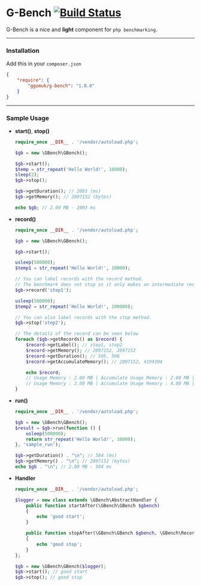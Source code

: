 # G-Bench [![Build Status](https://travis-ci.com/ggomuk/g-bench.svg?branch=master)](https://travis-ci.org/ggomuk/g-bench)


G-Bench is a nice and  **light** component for `php benchmarking`.

---

### Installation ###
Add this in your `composer.json`

```json
{
    "require": {
        "ggomuk/g-bench": "1.0.0"
    }
}
```

---

### Sample Usage ###

* **start()**, **stop()**
    ```php
    require_once __DIR__ . '/vendor/autoload.php';

    $gb = new \GBench\GBench();

    $gb->start();
    $temp = str_repeat('Hello World!', 10000);
    sleep(2);
    $gb->stop();

    $gb->getDuration(); // 2003 (ms)
    $gb->getMemory(); // 2097152 (bytes)

    echo $gb; // 2.00 MB - 2003 ms
    ```

* **record()**
    ```php
    require_once __DIR__ . '/vendor/autoload.php';

    $gb = new \GBench\GBench();

    $gb->start();

    usleep(500000);
    $temp1 = str_repeat('Hello World!', 10000);

    // You can label records with the record method.
    // The benchmark does not stop as it only makes an intermediate record.
    $gb->record('step1');

    usleep(500000);
    $temp2 = str_repeat('Hello World!', 100000);

    // You can also label records with the stop method.
    $gb->stop('step2');

    // The details of the record can be seen below
    foreach ($gb->getRecords() as $record) {
        $record->getLabel(); // step1, step2
        $record->getMemory(); // 2097152, 2097152
        $record->getDuration(); // 505, 506
        $record->getAccumulateMemory(); // 2097152, 4194304

        echo $record;
        // Usage Memory : 2.00 MB | Accumulate Usage Memory : 2.00 MB | Record Duration : 505 ms -> step1
        // Usage Memory : 2.00 MB | Accumulate Usage Memory : 4.00 MB | Record Duration : 506 ms -> step2
    }
    ```

* **run()**
    ```php
    require_once __DIR__ . '/vendor/autoload.php';

    $gb = new \GBench\GBench();
    $result = $gb->run(function () {
        usleep(500000);
        return str_repeat('Hello World!', 10000);
    }, 'sample_run');

    $gb->getDuration() . "\n"; // 504 (ms)
    $gb->getMemory() . "\n"; // 2097152 (bytes)
    echo $gb . "\n"; // 2.00 MB - 504 ms
    ```

* **Handler**
    ```php
    require_once __DIR__ . '/vendor/autoload.php';

    $logger = new class extends \GBench\AbstractHandler {
        public function startAfter(\GBench\GBench $gbench)
        {
            echo 'good start';
        }

        public function stopAfter(\GBench\GBench $gbench, \GBench\Record $record)
        {
            echo 'good stop';
        }
    };

    $gb = new \GBench\GBench($logger);
    $gb->start(); // good start
    $gb->stop(); // good stop
    ```
